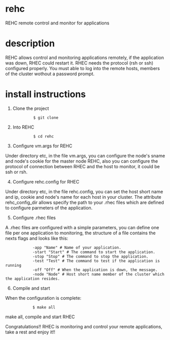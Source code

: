rehc
====

REHC remote control and monitor for applications

description
====

REHC allows control and monitoring applications remotely, if the application was down, RHEC could restart it.
RHEC needs the protocol (rsh or ssh) configured properly. You must able to log into the remote hosts, members of the 
cluster wothout a password prompt.


install instructions
====

1) Clone the project
				
				$ git clone 

2) Into REHC

				$ cd rehc
				
3) Configure vm.args for REHC

Under directory etc, in the file vm.args, you can configure the node's sname and node's cookie for the 
master node REHC, also you can configure the protocol of connection between RHEC and the host to monitor, 
it could be ssh or rsh.

4) Configure rehc.config for RHEC

Under directory etc, in the file rehc.config, you can set the host short name and ip, cookie and node's name
for each host in your cluster. The attribute rehc_config_dir allows specify the path to your .rhec files
which are defined to configure parmeters of the application.

5) Configure .rhec files

A .rhec files are configured with a simple parameters, you can define one file per one application to 
monitoring, the structure of a file contains the nexts flags and looks like this:

				-app "Name" # Name of your application.
				-start "Start" # The command to start the application.
				-stop "Stop" # The command to stop the application.
				-test "Test" # The command to test if the application is running
				-off "Off" # When the application is down, the message. 
				-node "Node" # Host short name member of the cluster which the application resides.

6) Compile and start

When the configuration is complete:
				
				$ make all
				
make all, compile and start RHEC 

Congratulations!! RHEC is monitoring and control your remote applications, take a rest and enjoy it!!








